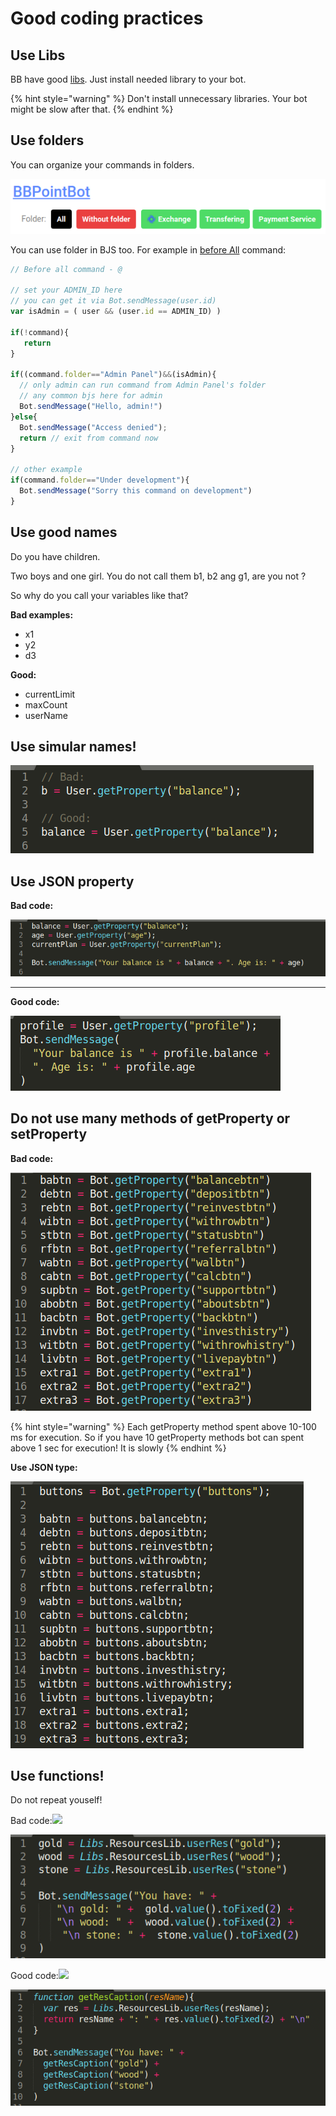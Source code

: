 # Good coding practices

## Use Libs

BB have good [libs](broken-reference). Just install needed library to your bot.

{% hint style="warning" %}
Don't install unnecessary libraries. Your bot might be slow after that.
{% endhint %}

## Use folders

You can organize your commands in folders.&#x20;

![](<../.gitbook/assets/image (90) (1) (1) (1) (1).png>)

You can use folder in BJS too. For example in [before All](always-running-commands.md#beforeall-and-afterall-commands) command:

```javascript
// Before all command - @

// set your ADMIN_ID here
// you can get it via Bot.sendMessage(user.id)
var isAdmin = ( user && (user.id == ADMIN_ID) )

if(!command){
   return
}

if((command.folder=="Admin Panel")&&(isAdmin){
  // only admin can run command from Admin Panel's folder
  // any common bjs here for admin
  Bot.sendMessage("Hello, admin!")
}else{
  Bot.sendMessage("Access denied");
  return // exit from command now
}

// other example
if(command.folder=="Under development"){
  Bot.sendMessage("Sorry this command on development")
}
```

## Use good names

Do you have children.

Two boys and one girl. You do not call them b1, b2 ang g1, are you not ?

So why do you call your variables like that?

**Bad examples:**

* x1
* y2
* d3

**Good:**

* currentLimit
* maxCount
* userName

## Use simular names!

![](<../.gitbook/assets/image (58).png>)

## Use JSON property

**Bad code:**

![](<../.gitbook/assets/image (60).png>)

****

**Good code:**

![](<../.gitbook/assets/image (61).png>)

## Do not use many methods of getProperty or setProperty

**Bad code:**

![](<../.gitbook/assets/image (65).png>)

{% hint style="warning" %}
Each getProperty method spent above 10-100 ms for execution. So if you have 10 getProperty methods bot can spent above 1 sec for execution! It is slowly
{% endhint %}

**Use JSON type:**

![](<../.gitbook/assets/image (66).png>)

## Use functions!

Do not repeat youself!

Bad code:![](https://telegra.ph/file/31bc228cf1f6f793ff034.png)

![](<../.gitbook/assets/image (64).png>)



Good code:![](https://telegra.ph/file/aa3021f92fbd73e5c9ede.png)

![](<../.gitbook/assets/image (63).png>)
